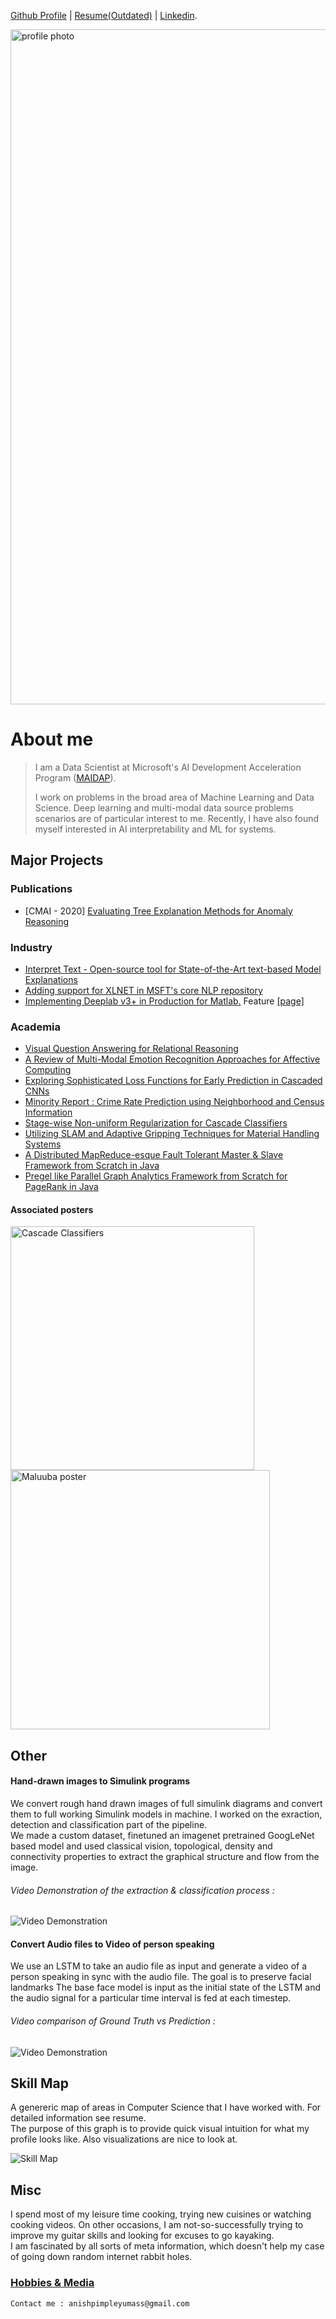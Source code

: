 [Github Profile](https://github.com/AnishPimpley) | [Resume(Outdated)](https://anishpimpley.github.io/media/resume_Anish_Dec%202018.pdf) | [Linkedin](https://www.linkedin.com/in/anishpimpley/).

<img src="https://raw.githubusercontent.com/AnishPimpley/anishpimpley.github.io/master/media/profile_photo.jpg" alt="profile photo" width="1080"/>

# About me

> I am a Data Scientist at Microsoft's AI Development Acceleration Program ([MAIDAP](http://www.microsoftnewengland.com/nerd-ai/)). 
>
> I work on problems in the broad area of Machine Learning and Data Science. 
> Deep learning and multi-modal data source problems scenarios are of particular interest to me. Recently, I have also found myself interested in AI interpretability and ML for systems.

## Major Projects 

### Publications
+ [CMAI - 2020] [Evaluating Tree Explanation Methods for Anomaly Reasoning](https://arxiv.org/abs/2010.06734)

### Industry
+ [Interpret Text - Open-source tool for State-of-the-Art text-based Model Explanations](https://github.com/interpretml/interpret-text-contrib)
+ [Adding support for XLNET in MSFT's core NLP repository](https://github.com/microsoft/nlp-recipes/tree/master/utils_nlp/models/xlnet)
+ [Implementing Deeplab v3+ in Production for Matlab.](https://www.mathworks.com/help/vision/examples/semantic-segmentation-using-deep-learning.html) Feature [[page]](https://www.mathworks.com/help/vision/ref/deeplabv3pluslayers.html#d117e118028)

### Academia
+ [Visual Question Answering for Relational Reasoning](https://anishpimpley.github.io/media/maluuba-figureqa-visual.pdf "Visual Question Answering for Relational Reasoning")
+ [ A Review of Multi-Modal Emotion Recognition Approaches for Affective Computing](https://github.com/AnishPimpley/anishpimpley.github.io/blob/master/media/A%20Review%20of%20Multi-Modal%20Emotion%20Recognition.pdf " A Review of Multi-Modal Emotion Recognition Approaches for Affective Computing")
+ [Exploring Sophisticated Loss Functions for Early Prediction in Cascaded CNNs](https://github.com/AnishPimpley/anishpimpley.github.io/blob/master/media/Exploring%20Sophisticated%20Loss%20Functions%20for%20Early.pdf "Exploring Sophisticated Loss Functions for Early Prediction in Cascaded CNNs")
+ [ Minority Report : Crime Rate Prediction using Neighborhood and Census Information](https://github.com/AnishPimpley/anishpimpley.github.io/blob/master/media/Minority%20Report.pdf " Minority Report : Crime rate prediction using neighborhood and census information")
+ [Stage-wise Non-uniform Regularization for Cascade Classifiers](https://github.com/AnishPimpley/anishpimpley.github.io/blob/master/media/Stage-wise%20Non-uniform%20Regularization%20for%20Cascade.pdf "Stage-wise Non-uniform Regularization for Cascade Classifiers")
+ [Utilizing SLAM and Adaptive Gripping Techniques for Material Handling Systems](https://github.com/AnishPimpley/anishpimpley.github.io/blob/master/media/Utilizing%20SLAM%20and%20Adaptive%20Gripping%20Techniques%20for%20Material%20Handling%20Systems.pdf "Utilizing SLAM and Adaptive Gripping Techniques for Material Handling Systems")
+ [A Distributed MapReduce-esque Fault Tolerant Master & Slave Framework from Scratch in Java](https://github.com/AnishPimpley/Word_Count_with_MapReduce "Word_Count_with_MapReduce")
+ [Pregel like Parallel Graph Analytics Framework from Scratch for PageRank in Java](https://github.com/AnishPimpley/PageRank_with_Pregel "PageRank_with_Pregel")

#### Associated posters

<img src="https://raw.githubusercontent.com/AnishPimpley/anishpimpley.github.io/master/media/poster_cascade_resized.jpg" alt="Cascade Classifiers" width="390"/>  <img src="https://raw.githubusercontent.com/AnishPimpley/anishpimpley.github.io/master/media/poster_maluuba_resized.jpg" alt="Maluuba poster" width="415"/>


## Other

#### Hand-drawn images to Simulink programs
We convert rough hand drawn images of full simulink diagrams and convert them to full working Simulink models in machine. I worked on the exraction, detection and classification part of the pipeline.      
We made a custom dataset, finetuned an imagenet pretrained GoogLeNet based model and used classical vision, topological, density and connectivity properties to extract the graphical structure and flow from the image.

###### Video Demonstration of the extraction & classification process :
![Video Demonstration](https://raw.githubusercontent.com/AnishPimpley/anishpimpley.github.io/master/media/doodle%20to%20simulink.gif)

#### Convert Audio files to Video of person speaking
We use an LSTM to take an audio file as input and generate a video of a person speaking in sync with the audio file.
The goal is to preserve facial landmarks 
The base face model is input as the initial state of the LSTM and the audio signal for a particular time interval is fed at each timestep.

###### Video comparison of Ground Truth vs Prediction :
![Video Demonstration](https://raw.githubusercontent.com/AnishPimpley/anishpimpley.github.io/master/media/audio2Face.gif)

## Skill Map 

A genereric map of areas in Computer Science that I have worked with. For detailed information see resume.       
The purpose of this graph is to provide quick visual intuition for what my profile looks like.
Also visualizations are nice to look at.

![Skill Map](https://raw.githubusercontent.com/AnishPimpley/anishpimpley.github.io/master/media/Skill%20Map%20of%20Competencies.png)

## Misc

I spend most of my leisure time cooking, trying new cuisines or watching cooking videos. On other occasions, I am not-so-successfully trying to improve my guitar skills and looking for excuses to go kayaking.    
I am fascinated by all sorts of meta information, which doesn't help my case of going down random internet rabbit holes.

### [Hobbies & Media](./media.html)


```
Contact me : anishpimpleyumass@gmail.com
```
